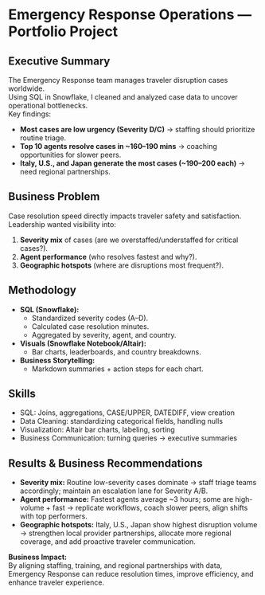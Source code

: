 
# Emergency Response Operations — Portfolio Project

## Executive Summary
The Emergency Response team manages traveler disruption cases worldwide.  
Using SQL in Snowflake, I cleaned and analyzed case data to uncover operational bottlenecks.  
Key findings:
- **Most cases are low urgency (Severity D/C)** → staffing should prioritize routine triage.  
- **Top 10 agents resolve cases in ~160–190 mins** → coaching opportunities for slower peers.  
- **Italy, U.S., and Japan generate the most cases (~190–200 each)** → need regional partnerships.  

## Business Problem
Case resolution speed directly impacts traveler safety and satisfaction.  
Leadership wanted visibility into:
1. **Severity mix** of cases (are we overstaffed/understaffed for critical cases?).  
2. **Agent performance** (who resolves fastest and why?).  
3. **Geographic hotspots** (where are disruptions most frequent?).  

## Methodology
- **SQL (Snowflake):**  
  - Standardized severity codes (A–D).  
  - Calculated case resolution minutes.  
  - Aggregated by severity, agent, and country.  
- **Visuals (Snowflake Notebook/Altair):**  
  - Bar charts, leaderboards, and country breakdowns.  
- **Business Storytelling:**  
  - Markdown summaries + action steps for each chart.  

## Skills
- SQL: Joins, aggregations, CASE/UPPER, DATEDIFF, view creation  
- Data Cleaning: standardizing categorical fields, handling nulls  
- Visualization: Altair bar charts, labeling, sorting  
- Business Communication: turning queries → executive summaries  

## Results & Business Recommendations
- **Severity mix:** Routine low-severity cases dominate → staff triage teams accordingly; maintain an escalation lane for Severity A/B.  
- **Agent performance:** Fastest agents average ~3 hours; some are high-volume + fast → replicate workflows, coach slower peers, align shifts with top performers.  
- **Geographic hotspots:** Italy, U.S., Japan show highest disruption volume → strengthen local provider partnerships, allocate more regional coverage, and add proactive traveler communication.  

**Business Impact:**  
By aligning staffing, training, and regional partnerships with data, Emergency Response can reduce resolution times, improve efficiency, and enhance traveler experience.
